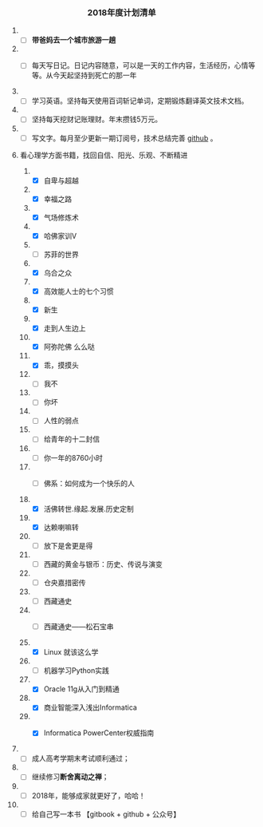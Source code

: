 ### &nbsp;&nbsp;&nbsp;&nbsp;&nbsp;&nbsp;&nbsp;&nbsp;&nbsp;&nbsp;&nbsp;&nbsp;&nbsp;&nbsp;&nbsp;&nbsp;&nbsp;&nbsp;&nbsp;&nbsp;&nbsp;&nbsp;&nbsp;&nbsp;&nbsp;&nbsp;&nbsp;&nbsp;&nbsp;&nbsp;&nbsp;&nbsp;&nbsp;&nbsp;&nbsp;&nbsp;&nbsp;&nbsp;&nbsp;&nbsp; 2018年度计划清单

1. - [ ] **带爸妈去一个城市旅游一趟**  

1. - [ ] 每天写日记。日记内容随意，可以是一天的工作内容，生活经历，心情等等。从今天起坚持到死亡的那一年


2. - [ ] 学习英语。坚持每天使用百词斩记单词，定期锻炼翻译英文技术文档。
3. - [ ] 坚持每天挖财记账理财。年末攒钱5万元。
4. - [ ] 写文字。每月至少更新一期订阅号，技术总结完善 [github](https://github.com/juzldream/diary) 。

5. 看心理学方面书籍，找回自信、阳光、乐观、不断精进

	1. - [x] 自卑与超越
	2. - [x] 幸福之路
	3. - [x] 气场修炼术
	4. - [x] 哈佛家训V
	5. - [ ] 苏菲的世界
	6. - [x] 乌合之众
	7. - [x] 高效能人士的七个习惯
	8. - [x] 新生
	9. - [x] 走到人生边上
	10. - [x] 阿弥陀佛 么么哒
	11. - [x] 乖，摸摸头
	12. - [ ] 我不
	12. - [ ] 你坏
	13. - [ ] 人性的弱点
	14. - [ ] 给青年的十二封信
	15. - [ ] 你一年的8760小时
	16. - [ ] 佛系：如何成为一个快乐的人


	1. - [x] 活佛转世.缘起.发展.历史定制
	2. - [x] 达赖喇嘛转
	3. - [ ] 放下是舍更是得
	4. - [ ] 西藏的黄金与银币：历史、传说与演变 
	5. - [ ] 仓央嘉措密传
	6. - [ ] 西藏通史
	7. - [ ] 西藏通史——松石宝串


	1. - [x] Linux 就该这么学
	2. - [ ] 机器学习Python实践
	3. - [x] Oracle 11g从入门到精通
	4. - [x] 商业智能深入浅出Informatica
	5. - [x] Informatica PowerCenter权威指南 
	
	
6. - [ ] 成人高考学期末考试顺利通过；
7. - [ ] 继续修习**断舍离动之禅**；
8. - [ ] 2018年，能够成家就更好了，哈哈！
9. - [ ] 给自己写一本书 【gitbook + github + 公众号】
